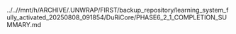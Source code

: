 ../..//mnt/h/ARCHIVE/.UNWRAP/FIRST/backup_repository/learning_system_fully_activated_20250808_091854/DuRiCore/PHASE6_2_1_COMPLETION_SUMMARY.md